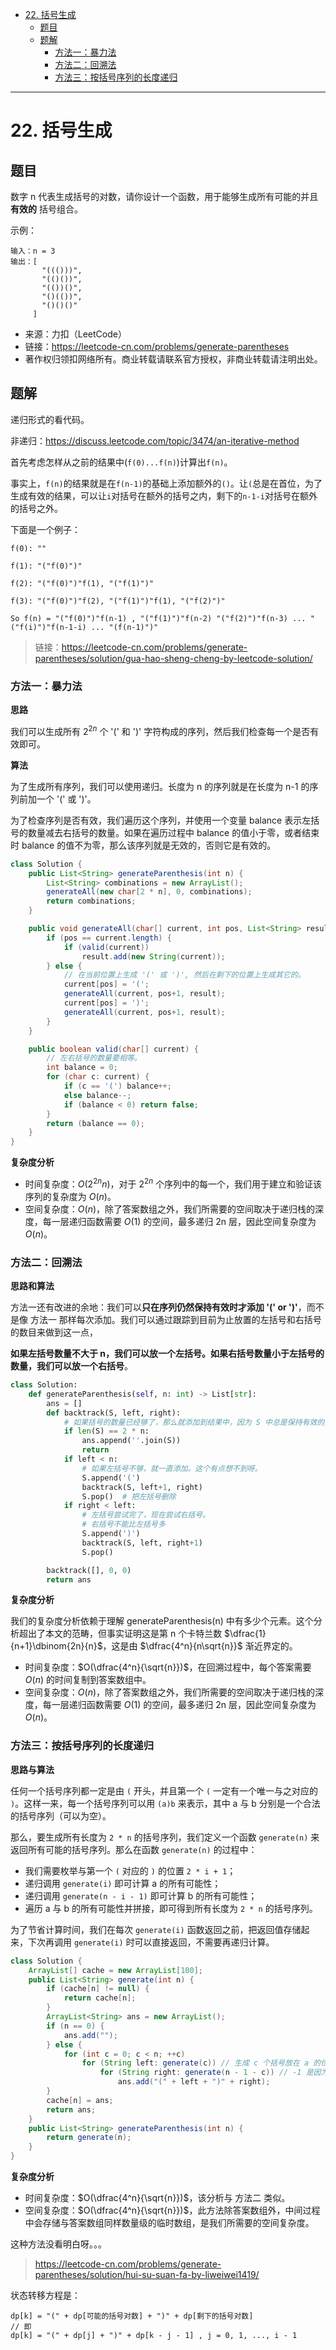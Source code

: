 - [22. 括号生成](#22-括号生成)
  - [题目](#题目)
  - [题解](#题解)
    - [方法一：暴力法](#方法一暴力法)
    - [方法二：回溯法](#方法二回溯法)
    - [方法三：按括号序列的长度递归](#方法三按括号序列的长度递归)

------------------------------

# 22. 括号生成

## 题目

数字 n 代表生成括号的对数，请你设计一个函数，用于能够生成所有可能的并且 **有效的** 括号组合。

示例：

```
输入：n = 3
输出：[
       "((()))",
       "(()())",
       "(())()",
       "()(())",
       "()()()"
     ]
```

- 来源：力扣（LeetCode）
- 链接：https://leetcode-cn.com/problems/generate-parentheses
- 著作权归领扣网络所有。商业转载请联系官方授权，非商业转载请注明出处。


## 题解

递归形式的看代码。


非递归：<https://discuss.leetcode.com/topic/3474/an-iterative-method>

首先考虑怎样从之前的结果中(`f(0)...f(n)`)计算出`f(n)`。

事实上，`f(n)`的结果就是在`f(n-1)`的基础上添加额外的`()`。让`(`总是在首位，为了生成有效的结果，可以让`i`对括号在额外的括号之内，剩下的`n-1-i`对括号在额外的括号之外。

下面是一个例子：

```
f(0): ""

f(1): "("f(0)")"

f(2): "("f(0)")"f(1), "("f(1)")"

f(3): "("f(0)")"f(2), "("f(1)")"f(1), "("f(2)")"

So f(n) = "("f(0)")"f(n-1) , "("f(1)")"f(n-2) "("f(2)")"f(n-3) ... "("f(i)")"f(n-1-i) ... "(f(n-1)")"
```


> 链接：https://leetcode-cn.com/problems/generate-parentheses/solution/gua-hao-sheng-cheng-by-leetcode-solution/

### 方法一：暴力法

**思路**

我们可以生成所有 $2^{2n}$ 个 '(' 和 ')' 字符构成的序列，然后我们检查每一个是否有效即可。 

**算法**

为了生成所有序列，我们可以使用递归。长度为 n 的序列就是在长度为 n-1 的序列前加一个 '(' 或 ')'。

为了检查序列是否有效，我们遍历这个序列，并使用一个变量 balance 表示左括号的数量减去右括号的数量。如果在遍历过程中 balance 的值小于零，或者结束时 balance 的值不为零，那么该序列就是无效的，否则它是有效的。

```java
class Solution {
    public List<String> generateParenthesis(int n) {
        List<String> combinations = new ArrayList();
        generateAll(new char[2 * n], 0, combinations);
        return combinations;
    }

    public void generateAll(char[] current, int pos, List<String> result) {
        if (pos == current.length) {
            if (valid(current))
                result.add(new String(current));
        } else {
            // 在当前位置上生成 '(' 或 ')', 然后在剩下的位置上生成其它的。
            current[pos] = '(';
            generateAll(current, pos+1, result);
            current[pos] = ')';
            generateAll(current, pos+1, result);
        }
    }

    public boolean valid(char[] current) {
        // 左右括号的数量要相等。
        int balance = 0;
        for (char c: current) {
            if (c == '(') balance++;
            else balance--;
            if (balance < 0) return false;
        }
        return (balance == 0);
    }
}
```

**复杂度分析**

- 时间复杂度：$O(2^{2n}n)$，对于 $2^{2n}$ 个序列中的每一个，我们用于建立和验证该序列的复杂度为 $O(n)$。
- 空间复杂度：$O(n)$，除了答案数组之外，我们所需要的空间取决于递归栈的深度，每一层递归函数需要 $O(1)$ 的空间，最多递归 2n 层，因此空间复杂度为 $O(n)$。


### 方法二：回溯法

**思路和算法**

方法一还有改进的余地：我们可以**只在序列仍然保持有效时才添加 '(' or ')'**，而不是像 方法一 那样每次添加。我们可以通过跟踪到目前为止放置的左括号和右括号的数目来做到这一点，

**如果左括号数量不大于 n，我们可以放一个左括号。如果右括号数量小于左括号的数量，我们可以放一个右括号**。

```py
class Solution:
    def generateParenthesis(self, n: int) -> List[str]:
        ans = []
        def backtrack(S, left, right):
            # 如果括号的数量已经够了，那么就添加到结果中，因为 S 中总是保持有效的括号，所以可以直接添加。
            if len(S) == 2 * n:
                ans.append(''.join(S))
                return
            if left < n:
                # 如果左括号不够，就一直添加。这个有点想不到呀。
                S.append('(')
                backtrack(S, left+1, right)
                S.pop()  # 把左括号删除
            if right < left:
                # 左括号尝试完了，现在尝试右括号。
                # 右括号不能比左括号多
                S.append(')')
                backtrack(S, left, right+1)
                S.pop()

        backtrack([], 0, 0)
        return ans
```

**复杂度分析**

我们的复杂度分析依赖于理解 generateParenthesis(n) 中有多少个元素。这个分析超出了本文的范畴，但事实证明这是第 n 个卡特兰数 $\dfrac{1}{n+1}\dbinom{2n}{n}$，这是由 $\dfrac{4^n}{n\sqrt{n}}$ 渐近界定的。

- 时间复杂度：$O(\dfrac{4^n}{\sqrt{n}})$，在回溯过程中，每个答案需要 $O(n)$ 的时间复制到答案数组中。
- 空间复杂度：$O(n)$，除了答案数组之外，我们所需要的空间取决于递归栈的深度，每一层递归函数需要 $O(1)$ 的空间，最多递归 2n 层，因此空间复杂度为 $O(n)$。


### 方法三：按括号序列的长度递归

**思路与算法**

任何一个括号序列都一定是由 `(` 开头，并且第一个 `(` 一定有一个唯一与之对应的 `)`。这样一来，每一个括号序列可以用 `(a)b` 来表示，其中 a 与 b 分别是一个合法的括号序列（可以为空）。

那么，要生成所有长度为 `2 * n` 的括号序列，我们定义一个函数 `generate(n)` 来返回所有可能的括号序列。那么在函数 `generate(n)` 的过程中：

- 我们需要枚举与第一个 `(` 对应的 `)` 的位置 `2 * i + 1`；
- 递归调用 `generate(i)` 即可计算 a 的所有可能性；
- 递归调用 `generate(n - i - 1)` 即可计算 b 的所有可能性；
- 遍历 a 与 b 的所有可能性并拼接，即可得到所有长度为 `2 * n` 的括号序列。

为了节省计算时间，我们在每次 `generate(i)` 函数返回之前，把返回值存储起来，下次再调用 `generate(i)` 时可以直接返回，不需要再递归计算。

```java
class Solution {
    ArrayList[] cache = new ArrayList[100];
    public List<String> generate(int n) {
        if (cache[n] != null) {
            return cache[n];
        }
        ArrayList<String> ans = new ArrayList();
        if (n == 0) {
            ans.add("");
        } else {
            for (int c = 0; c < n; ++c)
                for (String left: generate(c)) // 生成 c 个括号放在 a 的位置
                    for (String right: generate(n - 1 - c)) // -1 是因为下面添加了一对括号了。
                        ans.add("(" + left + ")" + right);
        }
        cache[n] = ans;
        return ans;
    }
    public List<String> generateParenthesis(int n) {
        return generate(n);
    }
}
```

**复杂度分析**

- 时间复杂度：$O(\dfrac{4^n}{\sqrt{n}})$，该分析与 方法二 类似。
- 空间复杂度：$O(\dfrac{4^n}{\sqrt{n}})$，此方法除答案数组外，中间过程中会存储与答案数组同样数量级的临时数组，是我们所需要的空间复杂度。

这种方法没看明白呀。。。

> https://leetcode-cn.com/problems/generate-parentheses/solution/hui-su-suan-fa-by-liweiwei1419/

状态转移方程是：

```
dp[k] = "(" + dp[可能的括号对数] + ")" + dp[剩下的括号对数]
// 即
dp[k] = "(" + dp[j] + ")" + dp[k - j - 1] , j = 0, 1, ..., i - 1
```
